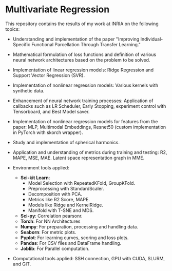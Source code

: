 # Multivariate Regression

This repository contains the results of my work at INRIA on the following topics:

- Understanding and implementation of the paper "Improving Individual-Specific Functional Parcellation Through Transfer Learning."
- Mathematical formulation of loss functions and definition of various neural network architectures based on the problem to be solved.
- Implementation of linear regression models: Ridge Regression and Support Vector Regression (SVR).
- Implementation of nonlinear regression models: Various kernels with synthetic data.
- Enhancement of neural network training processes: Application of callbacks such as LR Scheduler, Early Stopping, experiment control with Tensorboard, and Best Model saver.
- Implementation of nonlinear regression models for features from the paper: MLP, Multimodal Embeddings, Resnet50 (custom implementation in PyTorch with skorch wrapper).
- Study and implementation of spherical harmonics.
- Application and understanding of metrics during training and testing: R2, MAPE, MSE, MAE. Latent space representation graph in MME.
- Environment tools applied:

    - **Sci-kit Learn**:
        - Model Selection with RepeatedKFold, GroupKFold.
        - Preprocessing with StandardScaler.
        - Decomposition with PCA.
        - Metrics like R2 Score, MAPE.
        - Models like Ridge and KernelRidge.
        - Manifold with T-SNE and MDS.
    - **Sci-py**: Correlation pearsonr.  
    - **Torch**: For NN Architectures
    - **Numpy**: For preparation, processing and handling data.
    - **Seaborn**: For metric plots.
    - **Pyplot**: For learning curves, scoring and loss plots.
    - **Pandas**: For CSV files and DataFrame handling.
    - **Joblib**: For Parallel computation.
- Computational tools applied: SSH connection, GPU with CUDA, SLURM, and GIT.
